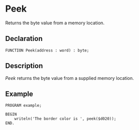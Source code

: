# Peek

Returns the byte value from a memory location.

## Declaration

    FUNCTION Peek(address : word) : byte;

## Description

*Peek* returns the byte value from a supplied memory location.

## Example ##

```
PROGRAM example;

BEGIN
    writeln('The border color is ', peek($d020));
END.
```
